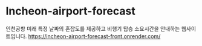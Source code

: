 # Incheon-airport-forecast

인천공항 미래 특정 날짜의 혼잡도를 제공하고 비행기 탑승 소요시간을 안내하는 웹사이트입니다.
https://incheon-airport-forecast-front.onrender.com/
